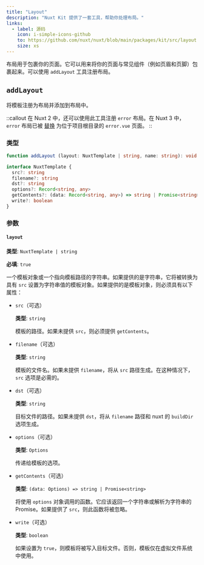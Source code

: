 ```yaml
---
title: "Layout"
description: "Nuxt Kit 提供了一套工具，帮助你处理布局。"
links:
  - label: 源码
    icon: i-simple-icons-github
    to: https://github.com/nuxt/nuxt/blob/main/packages/kit/src/layout.ts
    size: xs
---
```



布局用于包裹你的页面。它可以用来将你的页面与常见组件（例如页眉和页脚）包裹起来。可以使用 `addLayout` 工具注册布局。

## `addLayout`

将模板注册为布局并添加到布局中。

::callout
在 Nuxt 2 中，还可以使用此工具注册 `error` 布局。在 Nuxt 3 中，`error` 布局已被 [替换](/docs/getting-started/error-handling#rendering-an-error-page) 为位于项目根目录的 `error.vue` 页面。
::

### 类型

```ts
function addLayout (layout: NuxtTemplate | string, name: string): void

interface NuxtTemplate {
  src?: string
  filename?: string
  dst?: string
  options?: Record<string, any>
  getContents?: (data: Record<string, any>) => string | Promise<string>
  write?: boolean
}
```

### 参数

#### `layout`

**类型**: `NuxtTemplate | string`

**必填**: `true`

一个模板对象或一个指向模板路径的字符串。如果提供的是字符串，它将被转换为具有 `src` 设置为字符串值的模板对象。如果提供的是模板对象，则必须具有以下属性：

- `src`（可选）

  **类型**: `string`

  模板的路径。如果未提供 `src`，则必须提供 `getContents`。

- `filename`（可选）

  **类型**: `string`

  模板的文件名。如果未提供 `filename`，将从 `src` 路径生成。在这种情况下，`src` 选项是必需的。

- `dst`（可选）

  **类型**: `string`

  目标文件的路径。如果未提供 `dst`，将从 `filename` 路径和 nuxt 的 `buildDir` 选项生成。

- `options`（可选）

  **类型**: `Options`

  传递给模板的选项。

- `getContents`（可选）

  **类型**: `(data: Options) => string | Promise<string>`

  将使用 `options` 对象调用的函数。它应该返回一个字符串或解析为字符串的 Promise。如果提供了 `src`，则此函数将被忽略。

- `write`（可选）

  **类型**: `boolean`

  如果设置为 `true`，则模板将被写入目标文件。否则，模板仅在虚拟文件系统中使用。

